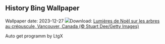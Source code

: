 ## History Bing Wallpaper
Wallpaper date: 2023-12-27
![](https://www.bing.com/th?id=OHR.BoxingDayCA_FR-CA0734664319_UHD.jpg&w=1000)Download: [Lumières de Noël sur les arbres au crépuscule, Vancouver, Canada (© Stuart Dee/Getty Images)](https://www.bing.com/th?id=OHR.BoxingDayCA_FR-CA0734664319_UHD.jpg)

Auto get programm by LtgX

